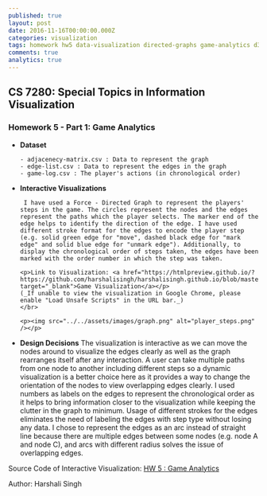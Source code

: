 ```yaml
---
published: true
layout: post
date: 2016-11-16T00:00:00.000Z
categories: visualization
tags: homework hw5 data-visualization directed-graphs game-analytics d3.js
comments: true
analytics: true
---
```

## CS 7280: Special Topics in Information Visualization
### Homework 5 - Part 1: Game Analytics

- **Dataset**

      - adjacenecy-matrix.csv : Data to represent the graph
      - edge-list.csv : Data to represent the edges in the graph 
      - game-log.csv : The player's actions (in chronological order)
  
- **Interactive Visualizations**

       I have used a Force - Directed Graph to represent the players' steps in the game. The circles represent the nodes and the edges represent the paths which the player selects. The marker end of the edge helps to identify the direction of the edge. I have used different stroke format for the edges to encode the player step (e.g. solid green edge for "move", dashed black edge for "mark edge" and solid blue edge for "unmark edge"). Additionally, to display the chronological order of steps taken, the edges have been marked with the order number in which the step was taken. 

      <p>Link to Visualization: <a href="https://htmlpreview.github.io/?https://github.com/harshalisingh/harshalisingh.github.io/blob/master/_posts/hw5/index.html" target="_blank">Game Visualization</a></p>
      (_If unable to view the visualization in Google Chrome, please enable "Load Unsafe Scripts" in the URL bar._)
      </br>

      <p><img src="../../assets/images/graph.png" alt="player_steps.png" /></p>


- **Design Decisions**
      The visualization is interactive as we can move the nodes around to visualize the edges clearly as well as the graph rearranges itself after any interaction. A user can take multiple paths from one node to another including different steps so a dynamic visualization is a better choice here as it provides a way to change the orientation of the nodes to view overlapping edges clearly. I used numbers as labels on the edges to represent the chronological order as it helps to bring information closer to the visualization while keeping the clutter in the graph to minimum. Usage of different strokes for the edges eliminates the need of labeling the edges with step type without losing any data. I chose to represent the edges as an arc instead of straight line because there are multiple edges between some nodes (e.g. node A and node C), and arcs with different radius solves the issue of overlapping edges.

Source Code of Interactive Visualization: [HW 5 : Game Analytics](https://github.com/harshalisingh/harshalisingh.github.io/tree/master/_posts/hw5)

Author: Harshali Singh